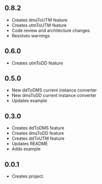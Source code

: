## 0.8.2

* Creates dmsToUTM feature
* Creates utmToUTM feature
* Code review and architecture changes
* Resolves warnings

## 0.6.0

* Creates utmToDD feature

## 0.5.0

* New ddToDMS current instance converter 
* New dmsToDD current instance converter
* Updates example

## 0.3.0

* Creates ddToDMS feature 
* Creates dmsToDD feature
* Creates ddToUTM feature
* Updates README
* Adds example

## 0.0.1

* Creates project.
